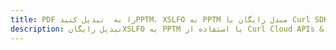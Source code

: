 ---title: PDF را به  تبدیل کنیدPPTM، XSLFO به PPTM مبدل رایگان یا Curl SDKdescription: تبدیل رایگانXSLFO به PPTM با استفاده از Curl Cloud APIs & SDK همچنین اسناد PDF را در Cloud ایجاد، ویرایش و رندر کنید.---